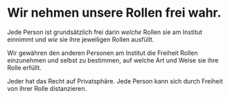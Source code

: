 <!---
   NAME - The NAME of this project is:
ethos

  FILE - The FILENAME of the current file is:
/v2a3.md

  CREATION - This project was CREATED on:
2017-01-28-16:15:00 UTC

  MODIFICATION - This project was last MODIFIED on:
2017-01-28-16:15:00 UTC

  VERSION - The current VERSION of this project is:
<git-commit-hash>-2017-01-28-16:15:00 UTC

  CREATOR(S) - This project was CREATED by:
Michael Czechowski, Martin Maga

  CONTACT - You can CONTACT the creator(s) or developer(s) of this project at:
E-Mail: mail@martinmaga.de

  COPYRIGHT - The COPYRIGHT holder of this project is:
COPYRIGHT (c) 2016 Martin Maga

  LICENSE - This project is LICENSED under the following license:
Martin Maga 2016 CC BY-SA 4.0 https://creativecommons.org

  SUBFILE – This is a SUBFILE! For more INFORMATION on this project go to:
/README.md
--->
# Wir nehmen unsere Rollen frei wahr.

Jede Person ist grundsätzlich frei darin *welche* Rollen sie am Institut einnimmt und *wie* sie ihre jeweiligen Rollen ausfüllt.

Wir gewähren den anderen Personen am Institut die Freiheit Rollen einzunehmen und selbst zu bestimmen, auf welche Art und Weise sie ihre Rolle erfüllt.

Jeder hat das Recht auf Privatsphäre.
Jede Person kann sich durch Freiheit von ihrer Rolle distanzieren.
